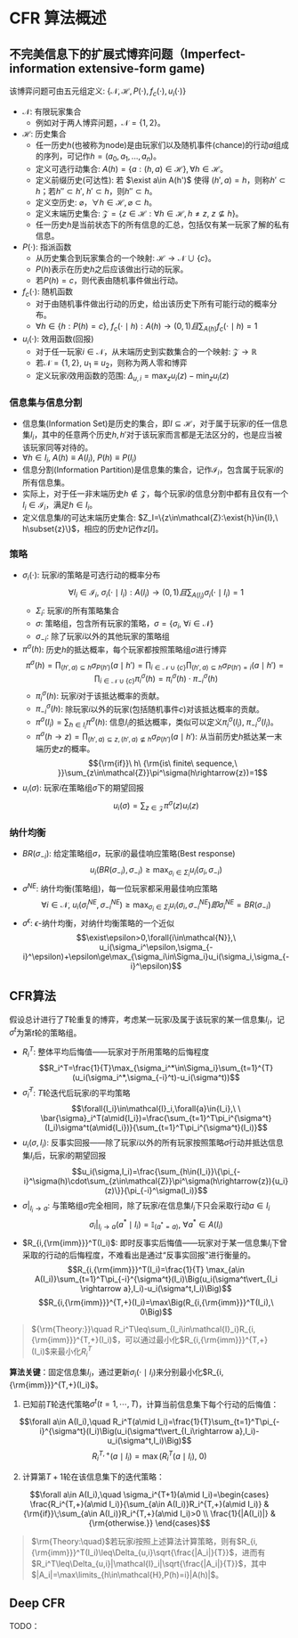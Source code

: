 # CFR 算法概述

## 不完美信息下的扩展式博弈问题（Imperfect-information extensive-form game)

该博弈问题可由五元组定义: $\{\mathcal{N},\mathcal{H},P(\cdot),f_c(\cdot),u_i(\cdot)\}$

* $\mathcal{N}$: 有限玩家集合
  * 例如对于两人博弈问题，$\mathcal{N}=\{1,2\}$。
* $\mathcal{H}$: 历史集合
  * 任一历史$h$(也被称为node)是由玩家们以及随机事件(chance)的行动$a$组成的序列，可记作$h=(a_0,a_1,...,a_n)$。
  * 定义可选行动集合: $A(h)=\{a:(h,a)\in\mathcal{H}\}, \forall h\in \mathcal{H}$。
  * 定义前缀历史(可达性): 若 $\exist a\in A(h')$ 使得 $(h',a)=h$，则称$h'\subset{h}$；若$h''\subset{h'},\ h'\subset{h}$，则$h''\subset{h}$。
  * 定义空历史: $\varnothing$，$\forall h\in \mathcal{H}, \varnothing\subset h$。
  * 定义末端历史集合: $\mathcal{Z}=\{z\in\mathcal{H}:\forall{h}\in\mathcal{H},h\neq{z},\ z\nsubseteq{h}\}$。
  * 任一历史$h$是当前状态下的所有信息的汇总，包括仅有某一玩家了解的私有信息。
* $P(\cdot)$: 指派函数
  * 从历史集合到玩家集合的一个映射: $\mathcal{H}\rightarrow\mathcal{N}\cup\{c\}$。
  * $P(h)$表示在历史$h$之后应该做出行动的玩家。
  * 若$P(h)=c$，则代表由随机事件做出行动。
* $f_c(\cdot)$: 随机函数
  * 对于由随机事件做出行动的历史，给出该历史下所有可能行动的概率分布。
  * $\forall{h}\in\{h:P(h)=c\}, \ f_c(\cdot\mid{h}):A(h)\rightarrow(0,1)且\sum_{A(h)}f_c(\cdot\mid{h})=1$
* $u_i(\cdot)$: 效用函数(回报)
  * 对于任一玩家$i\in\mathcal{N}$，从末端历史到实数集合的一个映射: $\mathcal{Z}\rightarrow\mathbb{R}$
  * 若$\mathcal{N}=\{1,2\},\ u_1\equiv{u_2}$，则称为两人零和博弈
  * 定义玩家$i$效用函数的范围: $\Delta_{u,i}=\max_zu_i(z)-\min_zu_i(z)$

### 信息集与信息分割

* 信息集(Information Set)是历史的集合，即$I\subseteq\mathcal{H}$，对于属于玩家$i$的任一信息集$I_i$，其中的任意两个历史$h,h'$对于该玩家而言都是无法区分的，也是应当被该玩家同等对待的。
* $\forall{h}\in{I_i},\ A(h)\equiv{A(I_i)},\ P(h)\equiv{P(I_i)}$
* 信息分割(Information Partition)是信息集的集合，记作$\mathcal{I}_i$，包含属于玩家$i$的所有信息集。
* 实际上，对于任一非末端历史$h\notin\mathcal{Z}$，每个玩家$i$的信息分割中都有且仅有一个$I_i\in\mathcal{I}_i$，满足$h\in{I_i}$。
* 定义信息集$I$的可达末端历史集合: $Z_I=\{z\in\mathcal{Z}:\exist{h}\in{I},\ h\subset{z}\}$，相应的历史$h$记作$z[I]$。

### 策略

* $\sigma_i(\cdot)$: 玩家$i$的策略是可选行动的概率分布
  $$\forall{I_i}\in\mathcal{I}_i,\ \sigma_i(\cdot\mid{I_i}):A(I_i)\rightarrow(0,1)且\sum_{A(I_i)}\sigma_i(\cdot\mid{I_i})=1$$
  * $\Sigma_i$: 玩家$i$的所有策略集合
  * $\sigma$: 策略组，包含所有玩家的策略，$\sigma=\{\sigma_i, \ \forall{i}\in\mathcal{N}\}$
  * $\sigma_{-i}$: 除了玩家$i$以外的其他玩家的策略组
* $\pi^\sigma(h)$: 历史$h$的抵达概率，每个玩家都按照策略组$\sigma$进行博弈
  $$\pi^\sigma(h)=\prod_{(h',a)\subseteq{h}}\sigma_{P(h')}(a\mid{h'})=\prod_{i\in\mathcal{N}\cup\{c\}}\prod_{(h',a)\subseteq{h}}\sigma_{P(h')=i}(a\mid{h'})=\prod_{i\in\mathcal{N}\cup\{c\}}\pi_i^\sigma(h)=\pi_i^\sigma(h)\cdot\pi_{-i}^\sigma(h)$$
  * $\pi_i^\sigma(h)$: 玩家$i$对于该抵达概率的贡献。
  * $\pi_{-i}^\sigma(h)$: 除玩家$i$以外的玩家(包括随机事件$c$)对该抵达概率的贡献。
  * $\pi^\sigma(I_i)=\sum_{h\in{I_i}}\pi^\sigma(h)$: 信息$I_i$的抵达概率，类似可以定义$\pi_i^\sigma(I_i),\ \pi_{-i}^\sigma(I_i)$。
  * $\pi^\sigma(h\rightarrow{z})=\prod_{(h',a)\subseteq{z},(h',a)\nsubseteq{h}}\sigma_{P(h')}(a\mid{h'})$: 从当前历史$h$抵达某一末端历史$z$的概率。
  $${\rm{if}}\ h\ {\rm{is\ finite\ sequence,\ }}\sum_{z\in\mathcal{Z}}\pi^\sigma(h\rightarrow{z})=1$$
* $u_i(\sigma)$: 玩家$i$在策略组$\sigma$下的期望回报
  $$u_i(\sigma)=\sum_{z\in\mathcal{Z}}\pi^\sigma(z){u_i(z)}$$

### 纳什均衡

* $BR(\sigma_{-i})$: 给定策略组$\sigma$，玩家$i$的最佳响应策略(Best response)
  $$u_i(BR(\sigma_{-i}),\sigma_{-i})\ge\max_{\sigma_i\in\Sigma_i}u_i(\sigma_i,\sigma_{-i})$$
* $\sigma^{NE}$: 纳什均衡(策略组)，每一位玩家都采用最佳响应策略
  $$\forall{i\in\mathcal{N}},\ u_i(\sigma_i^{NE},\sigma_{-i}^{NE})\ge\max_{\sigma_i\in\Sigma_i}u_i(\sigma_i,\sigma_{-i}^{NE})即\sigma_i^{NE}=BR(\sigma_{-i})$$
* $\sigma^{\epsilon}$: $\epsilon$-纳什均衡，对纳什均衡策略的一个近似
  $$\exist\epsilon>0,\forall{i\in\mathcal{N}},\ u_i(\sigma_i^\epsilon,\sigma_{-i}^\epsilon)+\epsilon\ge\max_{\sigma_i\in\Sigma_i}u_i(\sigma_i,\sigma_{-i}^\epsilon)$$

## CFR算法

假设总计进行了$T$轮重复的博弈，考虑某一玩家$i$及属于该玩家的某一信息集$I_i$，记$\sigma^t$为第$t$轮的策略组。

* $R_i^T$: 整体平均后悔值——玩家对于所用策略的后悔程度
  $$R_i^T=\frac{1}{T}\max_{\sigma_i^*\in\Sigma_i}\sum_{t=1}^{T}(u_i(\sigma_i^*,\sigma_{-i}^t)-u_i(\sigma^t))$$
* $\bar{\sigma}_i^T$: $T$轮迭代后玩家$i$的平均策略
  $$\forall{I_i}\in\mathcal{I}_i,\forall{a}\in{I_i},\ \ \bar{\sigma}_i^T(a\mid{I_i})=\frac{\sum_{t=1}^T\pi_i^{\sigma^t}(I_i)\sigma^t(a\mid{I_i})}{\sum_{t=1}^T\pi_i^{\sigma^t}(I_i)}$$
* $u_i(\sigma,I_i)$: 反事实回报——除了玩家$i$以外的所有玩家按照策略$\sigma$行动并抵达信息集$I_i$后，玩家$i$的期望回报
  $$u_i(\sigma,I_i)=\frac{\sum_{h\in{I_i}}\{\pi_{-i}^\sigma(h)\cdot\sum_{z\in\mathcal{Z}}\pi^\sigma(h\rightarrow{z}){u_i}(z)\}}{\pi_{-i}^\sigma(I_i)}$$
* $\sigma\vert_{I_i\rightarrow{a}}$: 与策略组$\sigma$完全相同，除了玩家$i$在信息集$I_i$下只会采取行动$a\in{I_i}$
  $$\sigma_i\vert_{I_i\rightarrow{a}}(a^*\mid{I_i})=\mathbb{I}_{(a^*=a)},\ \forall a^* \in A(I_i)$$
* $R_{i,{\rm{imm}}}^T(I_i)$: 即时反事实后悔值——玩家对于某一信息集$I_i$下曾采取的行动的后悔程度，不难看出是通过“反事实回报”进行衡量的。
  $$R_{i,{\rm{imm}}}^T(I_i)=\frac{1}{T} \max_{a\in A(I_i)}\sum_{t=1}^T\pi_{-i}^{\sigma^t}(I_i)\Big(u_i(\sigma^t\vert_{I_i \rightarrow a},I_i)-u_i(\sigma^t,I_i)\Big)$$
  $$R_{i,{\rm{imm}}}^{T,+}(I_i)=\max\Big(R_{i,{\rm{imm}}}^T(I_i),\ 0\Big)$$
> ${\rm{Theory:}}\quad R_i^T\leq\sum_{I_i\in\mathcal{I}_i}R_{i,{\rm{imm}}}^{T,+}(I_i)$，可以通过最小化$R_{i,{\rm{imm}}}^{T,+}(I_i)$来最小化$R_i^T$

**算法关键**：固定信息集$I_i$，通过更新$\sigma_i(\cdot\mid I_i)$来分别最小化$R_{i,{\rm{imm}}}^{T,+}(I_i)$。

1. 已知前$T$轮迭代策略$\sigma^t(t=1,\cdots,T)$，计算当前信息集下每个行动的后悔值：

  $$\forall a\in A(I_i),\quad R_i^T(a\mid I_i)=\frac{1}{T}\sum_{t=1}^T\pi_{-i}^{\sigma^t}(I_i)\Big(u_i(\sigma^t\vert_{I_i\rightarrow a},I_i)-u_i(\sigma^t,I_i)\Big)$$
  $$R_i^{T,+}(a\mid I_i)=\max\Big(R_i^T(a\mid I_i), \ 0\Big)$$

2. 计算第$T+1$轮在该信息集下的迭代策略：

  $$\forall a\in A(I_i),\quad \sigma_i^{T+1}(a\mid I_i)=\begin{cases}
      \frac{R_i^{T,+}(a\mid I_i)}{\sum_{a\in A(I_i)}R_i^{T,+}(a\mid I_i)} &{\rm{if}}\;\sum_{a\in A(I_i)}R_i^{T,+}(a\mid I_i)>0 \\
      \frac{1}{|A(I_i)|} &{\rm{otherwise.}}
  \end{cases}$$

> $\rm{Theory:\quad}$若玩家$i$按照上述算法计算策略，则有$R_{i,{\rm{imm}}}^T(I_i)\leq\Delta_{u,i}\sqrt{\frac{|A_i|}{T}}$，进而有$R_i^T\leq\Delta_{u,i}|\mathcal{I}_i|\sqrt{\frac{|A_i|}{T}}$，其中$|A_i|=\max\limits_{h\in\mathcal{H},P(h)=i}|A(h)|$。

## Deep CFR

TODO：